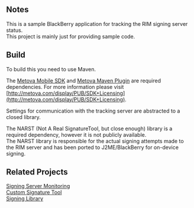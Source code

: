 ## Notes
This is a sample BlackBerry application for tracking the RIM signing server status.  
This project is mainly just for providing sample code.

## Build
To build this you need to use Maven.

The [Metova Mobile SDK](http://metova.com/display/PUB/SDK+Licensing) and [Metova Maven Plugin](http://metova.com/display/PUB/SDK+Licensing) are required dependencies. For more information please visit [http://metova.com/display/PUB/SDK+Licensing](http://metova.com/display/PUB/SDK+Licensing).

Settings for communication with the tracking server are abstracted to a closed library.

The NARST (Not A Real SignatureTool, but close enough) library is a required dependency, however it is not publicly available.  
The NARST library is responsible for the actual signing attempts made to the RIM server and has been ported to J2ME/BlackBerry for on-device signing.

## Related Projects
[Signing Server Monitoring](https://github.com/hardisonbrewing/signingserver-com)  
[Custom Signature Tool](https://github.com/hardisonbrewing/signingserver)  
[Signing Library](https://github.com/hardisonbrewing/narst)
